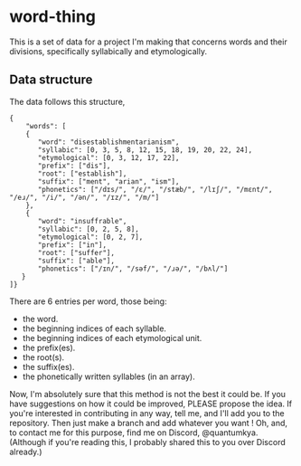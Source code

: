 # word-thing

This is a set of data for a project I'm making that concerns words and their divisions, specifically syllabically and etymologically.

## Data structure
The data follows this structure,
```
{
    "words": [
    {
       "word": "disestablishmentarianism",
       "syllabic": [0, 3, 5, 8, 12, 15, 18, 19, 20, 22, 24],
       "etymological": [0, 3, 12, 17, 22],
       "prefix": ["dis"],
       "root": ["establish"],
       "suffix": ["ment", "arian", "ism"],
       "phonetics": ["/dɪs/", "/ε/", "/stæb/", "/lɪʃ/", "/mεnt/", "/eɹ/", "/i/", "/ən/", "/ɪz/", "/m/"]
    },
    {
       "word": "insuffrable",
       "syllabic": [0, 2, 5, 8],
       "etymological": [0, 2, 7],
       "prefix": ["in"],
       "root": ["suffer"],
       "suffix": ["able"],
       "phonetics": ["/ɪn/", "/səf/", "/ɹə/", "/bʌl/"]
   }
]}
```

There are 6 entries per word, those being:
- the word.
- the beginning indices of each syllable.
- the beginning indices of each etymological unit.
- the prefix(es).
- the root(s).
- the suffix(es).
- the phonetically written syllables (in an array).

Now, I'm absolutely sure that this method is not the best it could be. If you have suggestions on how it could be improved, PLEASE propose the idea.
If you're interested in contributing in any way, tell me, and I'll add you to the repository. Then just make a branch and add whatever you want !
Oh, and, to contact me for this purpose, find me on Discord, @quantumkya. (Although if you're reading this, I probably shared this to you over Discord already.)
